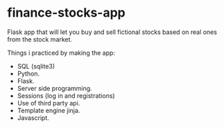 # finance-stocks-app
Flask app that will let you buy and sell fictional stocks based on real ones from the stock market.

Things i practiced by making the app:

- SQL (sqlite3)
- Python.
- Flask.
- Server side programming.
- Sessions (log in and registrations)
- Use of third party api.
- Template engine jinja.
- Javascript.
